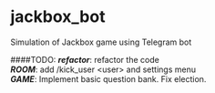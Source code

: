 # jackbox_bot
Simulation of Jackbox game using Telegram bot

####TODO:
***refactor***: refactor the code    
***ROOM***: add /kick_user \<user> and settings menu   
***GAME***: Implement basic question bank. Fix election.